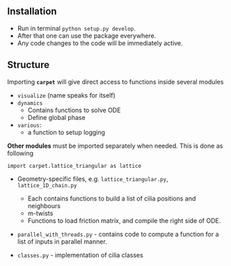 ## Installation
- Run in terminal `python setup.py develop`. 
- After that one can use the package everywhere.
- Any code changes to the code will be immediately active.

## Structure
Importing **`carpet`** will give direct access to functions inside several modules
- `visualize` (name speaks for itself)
- `dynamics` 
  - Contains functions to solve ODE
  - Define global phase
- `various`: 
  - a function to setup logging

**Other modules** must be imported separately when needed. This is done as following

`import carpet.lattice_triangular as lattice`


- Geometry-specific files, e.g. `lattice_triangular.py`, `lattice_1D_chain.py` 
  - Each contains functions to build a list of cilia positions and neighbours
  - m-twists
  - Functions to load friction matrix, and compile the right side of ODE.
- `parallel_with_threads.py`  - contains code to compute a function for a list of inputs in parallel manner.

- `classes.py` - implementation of cilia classes


